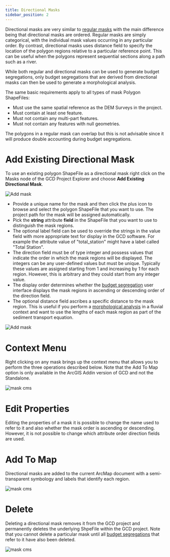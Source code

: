 ```yaml
---
title: Directional Masks
sidebar_position: 2
---
```


Directional masks are very similar to [regular masks](/Help/Inputs/Masks/regular-masks) with the main difference being that directional masks are ordered. Regular masks are simply categorical, with the individual mask values occurring in any particular order. By contrast, directional masks uses distance field to specify the location of the polygon regions relative to a particular reference point. This can be useful when the polygons represent sequential sections along a path such as a river.

While both regular and directional masks can be used to generate budget segregations, only budget segregations that are derived from directional masks can then be used to generate a morphological analysis.

The same basic requirements apply to all types of mask Polygon ShapeFiles:

* Must use the same spatial reference as the DEM Surveys in the project.
* Must contain at least one feature.
* Must not contain any multi-part features.
* Must not contain any features with null geometries.

The polygons in a regular mask can overlap but this is not advisable since it will produce double accounting during budget segregations.

# Add Existing Directional Mask

To use an existing polygon ShapeFile as a directional mask right click on the Masks node of the GCD Project Explorer and choose **Add Existing Directional Mask**.

![Add mask](/img/CommandRefs/00_ProjectExplorer/inputs/masks/directional/add_directional.png)

* Provide a unique name for the mask and then click the plus icon to browse and select the polygon ShapeFile that you want to use. The project path for the mask will be assigned automatically.
* Pick the **string** attribute **field** in the ShapeFile that you want to use to distinguish the mask regions. 
* The optional label field can be used to override the strings in the value field with more appropriate text for display in the GCD software. For example the attribute value of "total_station" might have a label called "Total Station".
* The direction field must be of type integer and possess values that indicate the order in which the mask regions will be displayed. The integers can be any user-defined values but must be unique. Typically these values are assigned starting from 1 and increasing by 1 for each region. However, this is arbitrary and they could start from any integer value.
* The display order determines whether the [budget segregation](/Help/Analyses/Budget_Segregation/budget-segregation) user interface displays the mask regions in ascending or descending order of the direction field.
* The optional distance field ascribes a specific distance to the mask region. This is useful if you perform a [morphological analysis](/Help/Analyses/Change_Detection/morphological) in a fluvial context and want to use the lengths of each mask region as part of the sediment transport equation.

![Add mask](/img/CommandRefs/00_ProjectExplorer/inputs/masks/directional/directional_config.png)

# Context Menu

Right clicking on any mask brings up the context menu that allows you to perform the three operations described below. Note that the Add To Map option is only available in the ArcGIS Addin version of GCD and not the Standalone.

![mask cms](/img/CommandRefs/00_ProjectExplorer/inputs/masks/directional/directional_cms.png)

# Edit Properties

Editing the properties of a mask it is possible to change the name used to refer to it and also whether the mask order is ascending or descending. However, it is not possible to change which attribute order direction fields are used.

# Add To Map

Directional masks are added to the current ArcMap document with a  semi-transparent symbology and labels that identify each region.

![mask cms](/img/CommandRefs/00_ProjectExplorer/inputs/masks/directional/directional_map.png)

# Delete

Deleting a directional mask removes it from the GCD project and permanently deletes the underlying ShpeFile within the GCD project. Note that you cannot delete a particular mask until all [budget segregations](/Help/Analyses/Budget_Segregation/budget-segregation) that refer to it have also been deleted.

![mask cms](/img/CommandRefs/00_ProjectExplorer/inputs/masks/directional/directional_inuse.png)
